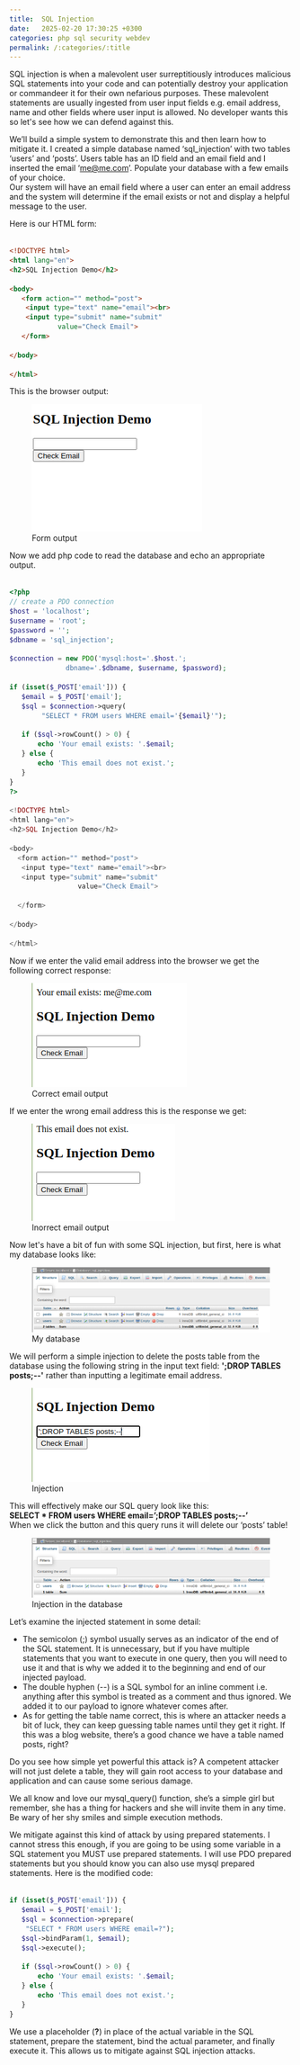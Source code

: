 ```yaml
---
title:  SQL Injection
date:   2025-02-20 17:30:25 +0300
categories: php sql security webdev
permalink: /:categories/:title
---
```


SQL injection is when a malevolent user surreptitiously introduces malicious SQL statements into your code and can potentially destroy your application or commandeer it for their own nefarious purposes. These malevolent statements are usually ingested from user input fields e.g. email address, name and other fields where user input is allowed. No developer wants this so let's see how we can defend against this.

We’ll build a simple system to demonstrate this and then learn how to mitigate it. I created a simple database named ‘sql\_injection’ with two tables ‘users’ and ‘posts’. Users table has an ID field and an email field and I inserted the email ‘me@me.com’. Populate your database with a few emails of your choice.  
Our system will have an email field where a user can enter an email address and the system will determine if the email exists or not and display a helpful message to the user.

Here is our HTML form:

```html

<!DOCTYPE html>
<html lang="en">
<h2>SQL Injection Demo</h2>

<body>
   <form action="" method="post">
    <input type="text" name="email"><br>
    <input type="submit" name="submit" 
            value="Check Email">
   </form>

</body>

</html>

```

This is the browser output:

<figure>
  <img alt="sql injection demo" src="/images/Picture1.png" />
  <figcaption>
   Form output
  </figcaption>
</figure>

Now we add php code to read the database and echo an appropriate output.

```php

<?php  
// create a PDO connection
$host = 'localhost';
$username = 'root';
$password = '';
$dbname = 'sql_injection';

$connection = new PDO('mysql:host='.$host.';
              dbname='.$dbname, $username, $password);

if (isset($_POST['email'])) {
   $email = $_POST['email'];
   $sql = $connection->query(
        "SELECT * FROM users WHERE email='{$email}'");

   if ($sql->rowCount() > 0) {
       echo 'Your email exists: '.$email;
   } else {
       echo 'This email does not exist.';
   }
}  
?>

<!DOCTYPE html>
<html lang="en">
<h2>SQL Injection Demo</h2>

<body>
  <form action="" method="post">
   <input type="text" name="email"><br>
   <input type="submit" name="submit"
                 value="Check Email">

  </form>

</body>

</html>

```

Now if we enter the valid email address into the browser we get the following correct response:

<figure>
  <img alt="sql injection demo" src="/images/Picture2.png" />
  <figcaption>
   Correct email output
  </figcaption>
</figure>

If we enter the wrong email address this is the response we get:

<figure>
  <img alt="sql injection demo" src="/images/Picture3.png" />
  <figcaption>
   Inorrect email output
  </figcaption>
</figure>

Now let's have a bit of fun with some SQL injection, but first, here is what my database looks like:

<figure>
  <img alt="sql injection demo" src="/images/Picture4.png" />
  <figcaption>
   My database
  </figcaption>
</figure>

We will perform a simple injection to delete the posts table from the database using the following string in the input text field: **';DROP TABLES posts;--'** rather than inputting a legitimate email address.

<figure>
  <img alt="sql injection demo" src="/images/Picture5.png" />
  <figcaption>
   Injection
  </figcaption>
</figure>

This will effectively make our SQL query look like this:  
**SELECT \* FROM users WHERE email=’;DROP TABLES posts;--’**  
When we click the button and this query runs it will delete our ‘posts’ table\!

<figure>
  <img alt="sql injection demo" src="/images/Picture6.png" />
  <figcaption>
   Injection in the database
  </figcaption>
</figure>

Let’s examine the injected statement in some detail:

- The semicolon (;) symbol usually serves as an indicator of the end of the SQL statement. It is unnecessary, but if you have multiple statements that you want to execute in one query, then you will need to use it and that is why we added it to the beginning and end of our injected payload.  
- The double hyphen (--) is a SQL symbol for an inline comment i.e. anything after this symbol is treated as a comment and thus ignored. We added it to our payload to ignore whatever comes after.  
- As for getting the table name correct, this is where an attacker needs a bit of luck, they can keep guessing table names until they get it right. If this was a blog website, there’s a good chance we have a table named posts, right?

Do you see how simple yet powerful this attack is? A competent attacker will not just delete a table, they will gain root access to your database and application and can cause some serious damage.

We all know and love our mysql\_query() function, she’s a simple girl but remember, she has a thing for hackers and she will invite them in any time. Be wary of her shy smiles and simple execution methods.

We mitigate against this kind of attack by using prepared statements. I cannot stress this enough, if you are going to be using some variable in a SQL statement you MUST use prepared statements. I will use PDO prepared statements but you should know you can also use mysql prepared statements. Here is the modified code:

```php

if (isset($_POST['email'])) {
   $email = $_POST['email'];
   $sql = $connection->prepare(
    "SELECT * FROM users WHERE email=?");
   $sql->bindParam(1, $email);  
   $sql->execute();

   if ($sql->rowCount() > 0) {
       echo 'Your email exists: '.$email;
   } else {
       echo 'This email does not exist.';
   } 
}

```

We use a placeholder (**?**) in place of the actual variable in the SQL statement, prepare the statement, bind the actual parameter, and finally execute it. This allows us to mitigate against SQL injection attacks.